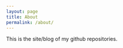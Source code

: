```yaml
---
layout: page
title: About
permalink: /about/
---
```


This is the site/blog of my github repositories.